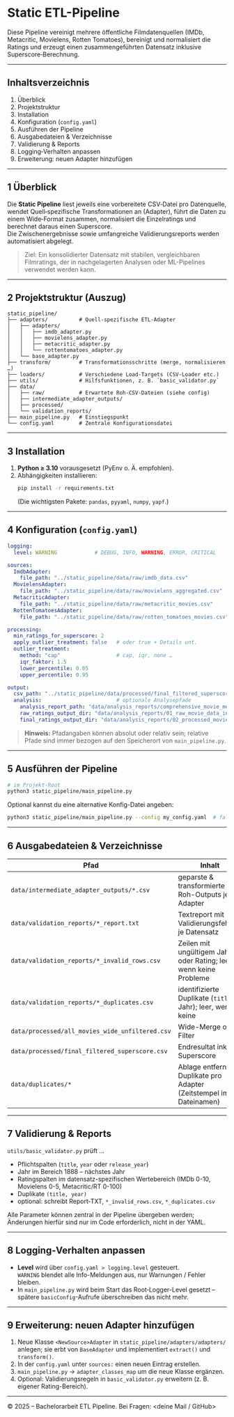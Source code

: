 # Static ETL-Pipeline

Diese Pipeline vereinigt mehrere öffentliche Filmdatenquellen (IMDb, Metacritic, Movielens, Rotten Tomatoes), bereinigt und normalisiert die Ratings und erzeugt einen zusammengeführten Datensatz inklusive Superscore‐Berechnung.

---

## Inhaltsverzeichnis
1. Überblick
2. Projektstruktur
3. Installation
4. Konfiguration (`config.yaml`)
5. Ausführen der Pipeline
6. Ausgabedateien & Verzeichnisse
7. Validierung & Reports
8. Logging‐Verhalten anpassen
9. Erweiterung: neuen Adapter hinzufügen

---

## 1  Überblick
Die **Static Pipeline** liest jeweils eine vorbereitete CSV‐Datei pro Datenquelle, wendet Quell‐spezifische Transformationen an (Adapter), führt die Daten zu einem Wide‐Format zusammen, normalisiert die Einzelratings und berechnet daraus einen Superscore.  
Die Zwischenergebnisse sowie umfangreiche Validierungsreports werden automatisiert abgelegt.

> Ziel: Ein konsolidierter Datensatz mit stabilen, vergleichbaren Filmratings, der in nachgelagerten Analysen oder ML-Pipelines verwendet werden kann.

---

## 2  Projektstruktur (Auszug)
```text
static_pipeline/
├── adapters/          # Quell-spezifische ETL-Adapter
│   ├── adapters/
│   │   ├── imdb_adapter.py
│   │   ├── movielens_adapter.py
│   │   ├── metacritic_adapter.py
│   │   └── rottentomatoes_adapter.py
│   └── base_adapter.py
├── transform/         # Transformationsschritte (merge, normalisieren …)
├── loaders/           # Verschiedene Load-Targets (CSV-Loader etc.)
├── utils/             # Hilfsfunktionen, z. B. `basic_validator.py`
├── data/
│   ├── raw/           # Erwartete Roh-CSV-Dateien (siehe config)
│   ├── intermediate_adapter_outputs/
│   ├── processed/
│   └── validation_reports/
├── main_pipeline.py   # Einstiegspunkt
└── config.yaml        # Zentrale Konfigurationsdatei
```

---

## 3  Installation
1. **Python ≥ 3.10** vorausgesetzt (PyEnv o. Ä. empfohlen).
2. Abhängigkeiten installieren:
   ```bash
   pip install -r requirements.txt
   ```
   (Die wichtigsten Pakete: `pandas`, `pyyaml`, `numpy`, `yapf`.)

---

## 4  Konfiguration (`config.yaml`)
```yaml
logging:
  level: WARNING            # DEBUG, INFO, WARNING, ERROR, CRITICAL

sources:
  ImdbAdapter:
    file_path: "../static_pipeline/data/raw/imdb_data.csv"
  MovielensAdapter:
    file_path: "../static_pipeline/data/raw/movielens_aggregated.csv"
  MetacriticAdapter:
    file_path: "../static_pipeline/data/raw/metacritic_movies.csv"
  RottenTomatoesAdapter:
    file_path: "../static_pipeline/data/raw/rotten_tomatoes_movies.csv"

processing:
  min_ratings_for_superscore: 2
  apply_outlier_treatment: false   # oder true + Details unt.
  outlier_treatment:
    method: "cap"                  # cap, iqr, none …
    iqr_faktor: 1.5
    lower_percentile: 0.05
    upper_percentile: 0.95

output:
  csv_path: "../static_pipeline/data/processed/final_filtered_superscore.csv"
  analysis:                        # optionale Analysepfade
    analysis_report_path: "data/analysis_reports/comprehensive_movie_merge_report.txt"
    raw_ratings_output_dir: "data/analysis_reports/01_raw_movie_data_insights"
    final_ratings_output_dir: "data/analysis_reports/02_processed_movie_data_insights"
```
> **Hinweis:** Pfadangaben können absolut oder relativ sein; relative Pfade sind immer bezogen auf den Speicherort von `main_pipeline.py`.

---

## 5  Ausführen der Pipeline
```bash
# im Projekt-Root
python3 static_pipeline/main_pipeline.py
```
Optional kannst du eine alternative Konfig-Datei angeben:
```bash
python3 static_pipeline/main_pipeline.py --config my_config.yaml  # falls Flag implementiert
```

---

## 6  Ausgabedateien & Verzeichnisse
| Pfad                                   | Inhalt |
|----------------------------------------|--------|
| `data/intermediate_adapter_outputs/*.csv` | geparste & transformierte Roh-Outputs je Adapter |
| `data/validation_reports/*_report.txt` | Textreport mit Validierungsfehlern je Datensatz |
| `data/validation_reports/*_invalid_rows.csv` | Zeilen mit ungültigem Jahr oder Rating; leer, wenn keine Probleme |
| `data/validation_reports/*_duplicates.csv` | identifizierte Duplikate (`title` + Jahr); leer, wenn keine |
| `data/processed/all_movies_wide_unfiltered.csv` | Wide-Merge ohne Filter |
| `data/processed/final_filtered_superscore.csv` | Endresultat inkl. Superscore |
| `data/duplicates/*` | Ablage entfernter Duplikate pro Adapter (Zeitstempel im Dateinamen) |

---

## 7  Validierung & Reports
`utils/basic_validator.py` prüft …
* Pflichtspalten (`title`, `year` oder `release_year`)
* Jahr im Bereich 1888 – nächstes Jahr
* Ratingspalten im datensatz-spezifischen Wertebereich (IMDb 0-10, Movielens 0-5, Metacritic/RT 0-100)
* Duplikate `(title, year)`
* optional: schreibt Report‐TXT, `*_invalid_rows.csv`, `*_duplicates.csv`

Alle Parameter können zentral in der Pipeline übergeben werden; Änderungen hierfür sind nur im Code erforderlich, nicht in der YAML.

---

## 8  Logging‐Verhalten anpassen
* **Level** wird über `config.yaml > logging.level` gesteuert.  
  `WARNING` blendet alle Info-Meldungen aus, nur Warnungen / Fehler bleiben.
* In `main_pipeline.py` wird beim Start das Root‐Logger-Level gesetzt – spätere `basicConfig`-Aufrufe überschreiben das nicht mehr.

---

## 9  Erweiterung: neuen Adapter hinzufügen
1. Neue Klasse `<NewSource>Adapter` in `static_pipeline/adapters/adapters/` anlegen; sie erbt von `BaseAdapter` und implementiert `extract()` und `transform()`.
2. In der `config.yaml` unter `sources:` einen neuen Eintrag erstellen.
3. `main_pipeline.py` → `adapter_classes_map` um die neue Klasse ergänzen.
4. Optional: Validierungsregeln in `basic_validator.py` erweitern (z. B. eigener Rating-Bereich).

---

© 2025 – Bachelorarbeit ETL Pipeline. Bei Fragen: <deine Mail / GitHub> 